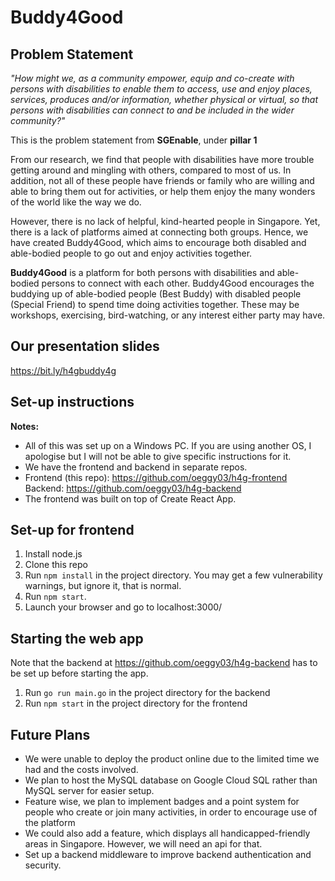 # Buddy4Good

## Problem Statement 

*"How might we, as a community empower, equip and co-create with persons with disabilities to enable them to access, use and enjoy places, services, produces and/or information, whether physical or virtual, so that persons with disabilities can connect to and be included in the wider community?"*

This is the problem statement from **SGEnable**, under **pillar 1**

From our research, we find that people with disabilities have more trouble getting around and mingling with others, compared to most of us. In addition, not all of these people have friends or family who are willing and able to bring them out for activities, or help them enjoy the many wonders of the world like the way we do.

However, there is no lack of helpful, kind-hearted people in Singapore. Yet, there is a lack of platforms aimed at connecting both groups. Hence, we have created Buddy4Good, which aims to encourage both disabled and able-bodied people to go out and enjoy activities together.

**Buddy4Good** is a platform for both persons with disabilities and able-bodied persons to connect with each other. Buddy4Good encourages the buddying up of able-bodied people (Best Buddy) with disabled people (Special Friend) to spend time doing activities together. These may be workshops, exercising, bird-watching, or any interest either party may have.

## Our presentation slides
https://bit.ly/h4gbuddy4g

## Set-up instructions 
**Notes:**

- All of this was set up on a Windows PC. If you are using another OS, I apologise but I will not be able to give specific instructions for it.
- We have the frontend and backend in separate repos.
- Frontend (this repo): https://github.com/oeggy03/h4g-frontend Backend: https://github.com/oeggy03/h4g-backend
- The frontend was built on top of Create React App.

## Set-up for frontend

1. Install node.js
2. Clone this repo
3. Run ```npm install``` in the project directory. You may get a few vulnerability warnings, but ignore it, that is normal.
4. Run ```npm start```.
5. Launch your browser and go to localhost:3000/


## Starting the web app
Note that the backend at https://github.com/oeggy03/h4g-backend has to be set up before starting the app.

1. Run `go run main.go` in the project directory for the backend
2. Run `npm start` in the project directory for the frontend



## Future Plans

- We were unable to deploy the product online due to the limited time we had and the costs involved.
- We plan to host the MySQL database on Google Cloud SQL rather than MySQL server for easier setup.
- Feature wise, we plan to implement badges and a point system for people who create or join many activities, in order to encourage use of the platform
- We could also add a feature, which displays all handicapped-friendly areas in Singapore. However, we will need an api for that.
- Set up a backend middleware to improve backend authentication and security.
